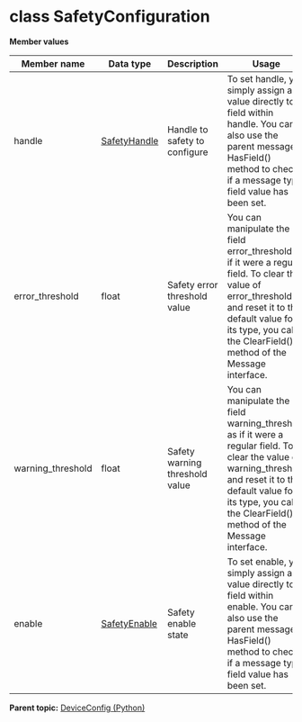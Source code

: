 # class SafetyConfiguration

 **Member values** 

|Member name|Data type|Description|Usage|
|-----------|---------|-----------|-----|
|handle| [SafetyHandle](../Common/SafetyHandle.md#)|Handle to safety to configure|To set handle, you simply assign a value directly to a field within handle. You can also use the parent message's HasField\(\) method to check if a message type field value has been set.|
|error\_threshold|float|Safety error threshold value|You can manipulate the field error\_threshold as if it were a regular field. To clear the value of error\_threshold and reset it to the default value for its type, you call the ClearField\(\) method of the Message interface.|
|warning\_threshold|float|Safety warning threshold value|You can manipulate the field warning\_threshold as if it were a regular field. To clear the value of warning\_threshold and reset it to the default value for its type, you call the ClearField\(\) method of the Message interface.|
|enable| [SafetyEnable](SafetyEnable.md#)|Safety enable state|To set enable, you simply assign a value directly to a field within enable. You can also use the parent message's HasField\(\) method to check if a message type field value has been set.|

**Parent topic:** [DeviceConfig \(Python\)](../../summary_pages/DeviceConfig.md)

